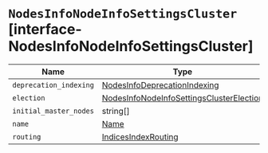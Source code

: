 # `NodesInfoNodeInfoSettingsCluster` [interface-NodesInfoNodeInfoSettingsCluster]

| Name | Type | Description |
| - | - | - |
| `deprecation_indexing` | [NodesInfoDeprecationIndexing](./NodesInfoDeprecationIndexing.md) | &nbsp; |
| `election` | [NodesInfoNodeInfoSettingsClusterElection](./NodesInfoNodeInfoSettingsClusterElection.md) | &nbsp; |
| `initial_master_nodes` | string[] | &nbsp; |
| `name` | [Name](./Name.md) | &nbsp; |
| `routing` | [IndicesIndexRouting](./IndicesIndexRouting.md) | &nbsp; |

